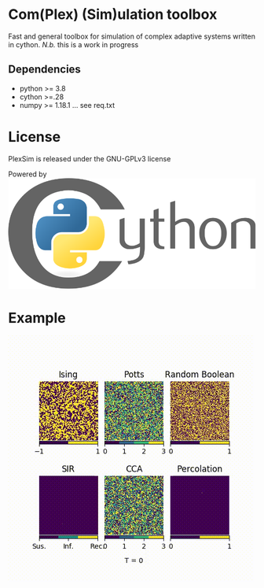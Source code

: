 # Com(Plex) (Sim)ulation toolbox

Fast and general toolbox for simulation of complex adaptive systems written in cython.
_N.b._ this is a work in progress

## Dependencies

- python >= 3.8
- cython >=.28
- numpy >= 1.18.1
... see req.txt

# License
PlexSim is released under the GNU-GPLv3 license

Powered by 
![cython](banner/cython_logo.svg)


# Example
![banner_gif](banner/PlexSim_banner.gif)
